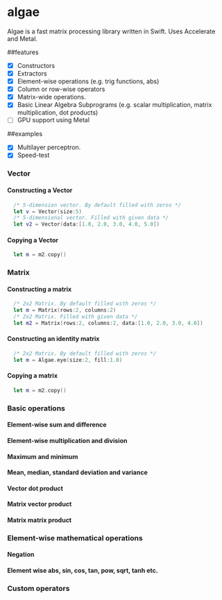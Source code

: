 # algae

Algae is a fast matrix processing library written in Swift. Uses Accelerate and Metal.

##features

- [x] Constructors
- [x] Extractors
- [x] Element-wise operations (e.g. trig functions, abs)
- [x] Column or row-wise operators
- [x] Matrix-wide operations.
- [x] Basic Linear Algebra Subprograms (e.g. scalar multiplication, matrix multiplication, dot products)
- [ ] GPU support using Metal

##examples
- [x] Multilayer perceptron.
- [x] Speed-test

### Vector
#### Constructing a Vector

```swift
  /* 5-dimension vector. By default filled with zeros */
  let v = Vector(size:5)
  /* 5-dimensional vector. Filled with given data */
  let v2 = Vector(data:[1.0, 2.0, 3.0, 4.0, 5.0])
```
#### Copying a Vector

```swift
  let m = m2.copy()
```

### Matrix

#### Constructing a matrix

```swift
  /* 2x2 Matrix. By default filled with zeros */
  let m = Matrix(rows:2, columns:2)
  /* 2x2 Matrix. Filled with given data */
  let m2 = Matrix(rows:2, columns:2, data:[1.0, 2.0, 3.0, 4.0])
```
#### Constructing an identity matrix

```swift
  /* 2x2 Matrix. By default filled with zeros */
  let m = Algae.eye(size:2, fill:1.0)
```

#### Copying a matrix

```swift
  let m = m2.copy()
```

### Basic operations
#### Element-wise sum and difference

#### Element-wise multiplication and division
#### Maximum and minimum
#### Mean, median, standard deviation and variance
#### Vector dot product
#### Matrix vector product
#### Matrix matrix product

### Element-wise mathematical operations
#### Negation
#### Element wise abs, sin, cos, tan, pow, sqrt, tanh etc.

### Custom operators
